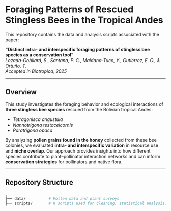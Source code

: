 # Foraging Patterns of Rescued Stingless Bees in the Tropical Andes

This repository contains the data and analysis scripts associated with the paper:

**"Distinct intra- and interspecific foraging patterns of stingless bee species as a conservation tool"**  
*Lozada-Gobilard, S., Santana, P. C., Maidana-Tuco, Y., Gutierrez, E. O., & Ortuño, T.*  
_Accepted in Biotropica, 2025_

---

## Overview

This study investigates the foraging behavior and ecological interactions of **three stingless bee species** rescued from the Bolivian tropical Andes:  
- *Tetragonisca angustula*  
- *Nannotrigona testaceicornis*  
- *Paratrigona opaca*

By analyzing **pollen grains found in the honey** collected from these bee colonies, we evaluated **intra- and interspecific variation** in resource use and **niche overlap**. Our approach provides insights into how different species contribute to plant–pollinator interaction networks and can inform **conservation strategies** for pollinators and native flora.

---

##  Repository Structure

```bash
.
├── data/          # Pollen data and plant surveys
├── scripts/       # R scripts used for cleaning, statistical analysis, and visualization
